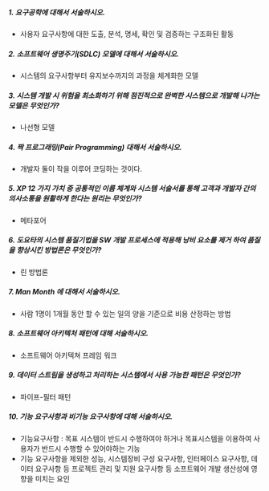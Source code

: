 ##### 1. 요구공학에 대해서 서술하시오.
- 사용자 요구사항에 대한 도출, 분석, 명세, 확인 및 검증하는 구조화된 활동
##### 2. 소프트웨어 생명주기(SDLC) 모델에 대해서 서술하시오.
- 시스템의 요구사항부터 유지보수까지의 과정을 체계화한 모델
##### 3. 시스템 개발 시 위험을 최소화하기 위해 점진적으로 완벽한 시스템으로 개발해 나가는 모델은 무엇인가?
- 나선형 모델
##### 4. 짝 프로그래밍(Pair Programming) 대해서 서술하시오.
- 개발자 둘이 작을 이루어 코딩하는 것이다.
##### 5. XP 12 가지 가치 중 공통적인 이름 체계와 시스템 서술서를 통해 고객과 개발자 간의 의사소통을 원활하게 한다는 원리는 무엇인가?
- 메타포어
##### 6. 도요타의 시스템 품질기법을 SW 개발 프로세스에 적용해 낭비 요소를 제거 하여 품질을 향상시킨 방법론은 무엇인가?
- 린 방법론
##### 7. Man Month 에 대해서 서술하시오.
- 사람 1명이 1개월 동안 할 수 있는 일의 양을 기준으로 비용 산정하는 방법
##### 8. 소프트웨어 아키텍처 패턴에 대해 서술하시오.
- 소프트웨어 아키텍쳐 프레임 워크
##### 9. 데이터 스트림을 생성하고 처리하는 시스템에서 사용 가능한 패턴은 무엇인가?
- 파이프-필터 패턴
##### 10. 기능 요구사항과 비기능 요구사항에 대해 서술하시오.
- 기능요구사항 : 목표 시스템이 반드시 수행하여야 하거나 목표시스템을 이용하여 사용자가 반드시 수행할 수 있어야하는 기능
- 기능 요구사항을 제외한 성능, 시스템장비 구성 요구사항, 인터페이스 요구사항, 데이터 요구사항 등 프로젝트 관리 및 지원 요구사항 등 소프트웨어 개발 생산성에 영향을 미치는 요인
